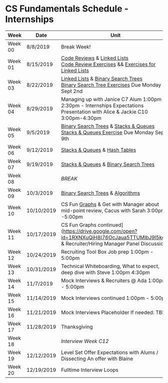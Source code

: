 # CS Fundamentals Schedule - Internships

| Week    | Date | Unit
|---------|---------|------------------
| Week 00 |  8/8/2019 | Break Week!
| Week 01 |  8/15/2019 | [Code Reviews](https://github.com/Ada-Developers-Academy/textbook-curriculum/blob/master/04-cs-fundamentals/internship/code-reviews.md) & [Linked Lists](https://github.com/Ada-Developers-Academy/textbook-curriculum/blob/master/04-cs-fundamentals/internship/linked_lists.md) <br />[Code Review Exercises](https://github.com/Ada-C11/code-reviews) && [Exercises for Linked Lists](https://github.com/Ada-C11/linked-list)
| Week 03 | 8/22/2019 | [Linked Lists](https://github.com/Ada-Developers-Academy/textbook-curriculum/blob/master/04-cs-fundamentals/internship/linked_lists.md) & [Binary Search Trees](https://github.com/Ada-Developers-Academy/textbook-curriculum/blob/master/04-cs-fundamentals/internship/binary-search-trees.md)<br />[Binary Search Tree Exercises](https://github.com/ada-c11/tree-practice) Due Monday Sept 2nd
| Week 04 | 8/29/2019 |  Managing up with Janice C7 Alum 1:00pm - 2:30pm - Internships Expectations Presentation with Alice & Jackie C10 3:00pm-4:30pm  
| Week 05 | 9/5/2019 | [Binary Search Trees](https://github.com/Ada-Developers-Academy/textbook-curriculum/blob/master/04-cs-fundamentals/internship/Binary%20Search%20Trees.md) & [Stacks & Queues](https://github.com/Ada-Developers-Academy/textbook-curriculum/blob/master/04-cs-fundamentals/internship/stacks-and-queues.md)<br />[Stacks & Queues Exercise](https://github.com/Ada-C11/stacks-queues) Due Monday Sept 9th
| Week 06 | 9/12/2019 | [Stacks & Queues](https://github.com/Ada-Developers-Academy/textbook-curriculum/blob/master/04-cs-fundamentals/internship/stacks-and-queues.md) & [Hash Tables](https://github.com/Ada-Developers-Academy/textbook-curriculum/blob/master/04-cs-fundamentals/internship/Hash%20Tables.md)
| Week 07 | 9/19/2019 | [Stacks & Queues](https://github.com/Ada-Developers-Academy/textbook-curriculum/tree/master/04-cs-fundamentals/internship/stacks_and_queues) & [Binary Search Trees](https://github.com/Ada-Developers-Academy/textbook-curriculum/blob/master/04-cs-fundamentals/internship/Binary%20Search%20Trees.md)
| Week 08 | | _BREAK_
| Week 09 | 10/3/2019 | [Binary Search Trees](https://github.com/Ada-Developers-Academy/textbook-curriculum/blob/master/04-cs-fundamentals/internship/Binary%20Search%20Trees.md) & [Algorithms](https://github.com/Ada-Developers-Academy/textbook-curriculum/blob/master/04-cs-fundamentals/internship/Introduction%20to%20Algorithms.md)
| Week 10 | 10/10/2019 | CS Fun [Graphs](https://drive.google.com/open?id=1RXNXuQjH8I76OcJaua5TTUMlbJ9l5kcX) & Get with Manager about mid-point review, Cacus with Sarah 3:00pm -5:00pm
| Week 11 | 10/17/2019 | CS Fun Graphs continued](https://drive.google.com/open?id=1RXNXuQjH8I76OcJaua5TTUMlbJ9l5kcX) &  Recruiter/Hiring Manager Panel Discussion
| Week 12 | 10/24/2019 | Recruiting Tool Box Job prep 1:00pm - 5:00pm 
| Week 13 | 10/31/2019 | Technical Whiteboarding, What to expect, deep dive with Steve 1:00pm 4:30pm 
| Week 14 | 11/7/2019 | Mock Interviews  & Recruiters @ Ada 1:00pm - 5:00pm 
| Week 15 | 11/14/2019 | Mock Interviews continued 1:00pm - 5:00pm 
| Week 16 | 11/21/2019 | Mock Interviews Placeholder If needed: TBD 
| Week 17 | 11/28/2019 | Thanksgiving
| Week 18 | | _Interview Week C12_
| Week 19 | 12/12/2019 | Level Set Offer Expectations with Alums / Dissecting An offer with Blaine
| Week 20 | 12/19/2019 | Fulltime Interview Loops
